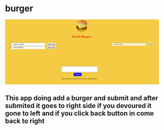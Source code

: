 # burger
![burger](images/image1.PNG.PNG)
## This app doing add a burger and submit and after submited it goes to right side if you devoured it gone to left and if you click back button in come back to right 
